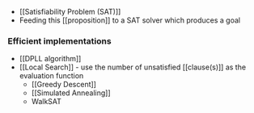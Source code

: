- [[Satisfiability Problem (SAT)]] 
- Feeding this [[proposition]] to a SAT solver which produces a goal

### Efficient implementations
- [[DPLL algorithm]]
- [[Local Search]] - use the number of unsatisfied [[clause(s)]] as the evaluation function
	- [[Greedy Descent]]
	- [[Simulated Annealing]]
	- WalkSAT